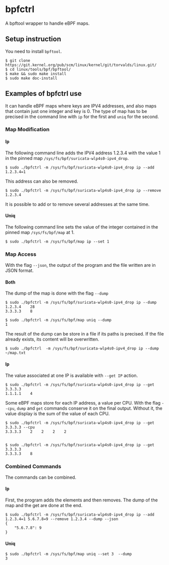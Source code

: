 # bpfctrl

A bpftool wrapper to handle eBPF maps.

## Setup instruction
You need to install ```bpftool```.

```
$ git clone https://git.kernel.org/pub/scm/linux/kernel/git/torvalds/linux.git/
$ cd linux/tools/bpf/bpftool/
$ make && sudo make install
$ sudo make doc-install
```

## Examples of bpfctrl use
It can handle eBPF maps where keys are IPV4 addresses, and also maps that contain just one integer and key is 0.
The type of map has to be precised in the command line with ```ip``` for the first and ```uniq``` for the second.
### Map Modification
#### Ip
The following command line adds the IPV4 address 1.2.3.4 with the value 1 in the pinned map `/sys/fs/bpf/suricata-wlp4s0-ipv4_drop`.
```
$ sudo ./bpfctrl -m /sys/fs/bpf/suricata-wlp4s0-ipv4_drop ip --add 1.2.3.4=1
```
This address can also be removed.
```
$ sudo ./bpfctrl -m /sys/fs/bpf/suricata-wlp4s0-ipv4_drop ip --remove 1.2.3.4
```
It is possible to add or to remove several addresses at the same time.

#### Uniq
The following command line sets the value of the integer contained in the pinned map `/sys/fs/bpf/map` at 1.
```
$ sudo ./bpfctrl -m /sys/fs/bpf/map ip --set 1
```
### Map Access
With the flag ```--json```, the output of the program and the file written are in JSON format.

#### Both
The dump of the map is done with the flag ```--dump```
```
$ sudo ./bpfctrl -m /sys/fs/bpf/suricata-wlp4s0-ipv4_drop ip --dump
1.2.3.4    28
3.3.3.3    8

$ sudo ./bpfctrl -m /sys/fs/bpf/map uniq --dump
1
```
The result of the dump can be store in a file if its paths is precised. If the file already exists, its content will be overwritten.
```
$ sudo ./bpfctrl  -m /sys/fs/bpf/suricata-wlp4s0-ipv4_drop ip --dump ~/map.txt
```

#### Ip
The value associated at one IP is available with ```--get IP``` action.
```
$ sudo ./bpfctrl -m /sys/fs/bpf/suricata-wlp4s0-ipv4_drop ip --get 3.3.3.3
1.1.1.1    4
```
Some eBPF maps store for each IP address, a value per CPU. With the flag ```--cpu```, ```dump``` and ```get``` commands conserve it on the final output. Without it, the value display is the sum of the value of each CPU.
```
$ sudo ./bpfctrl -m /sys/fs/bpf/suricata-wlp4s0-ipv4_drop ip --get 3.3.3.3 --cpu
3.3.3.3    2    2    2    2


$ sudo ./bpfctrl -m /sys/fs/bpf/suricata-wlp4s0-ipv4_drop ip --get 3.3.3.3
3.3.3.3    8
```

### Combined Commands
The commands can be combined.
#### Ip
First, the program adds the elements and then removes. The dump of the map and the get are done at the end.
```
$ sudo ./bpfctrl -m /sys/fs/bpf/suricata-wlp4s0-ipv4_drop ip --add 1.2.3.4=1 5.6.7.8=9 --remove 1.2.3.4 --dump --json
{
    "5.6.7.8": 9
}

```
#### Uniq
```
$ sudo ./bpfctrl -m /sys/fs/bpf/map uniq --set 3  --dump
3
```
